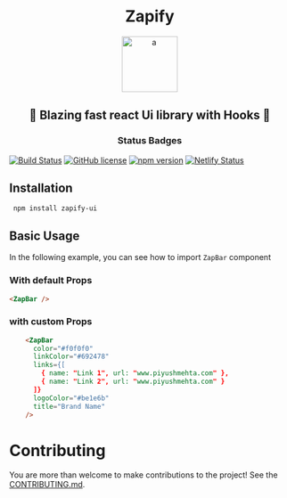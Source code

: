<h1 align="center">Zapify</h1>
<p align="center"><img src="https://i.ibb.co/X23NHw6/a.png" height="100px" alt="a" border="0"></p>
<h2 align="center">🚀 Blazing fast react Ui library with Hooks 🚀</h2>

<h3 align="center">Status Badges</h3>

[![Build Status](https://travis-ci.org/zapify-ui/zapify.svg?branch=Staging)](https://travis-ci.org/zapify-ui/zapify)
[![GitHub license](https://img.shields.io/badge/license-MIT-blue.svg)](https://github.com/zapify-ui/zapify/blob/Staging/LICENSE) 
[![npm version](https://badge.fury.io/js/zapify-ui.svg)](https://badge.fury.io/js/zapify-ui)
[![Netlify Status](https://api.netlify.com/api/v1/badges/71ceb923-c95d-413d-9519-30c7931fc134/deploy-status)](https://app.netlify.com/sites/zapify/deploys)

## Installation
``` npm install zapify-ui```

## Basic Usage
In the following example, you can see how to import ```ZapBar``` component
### With default Props

```html
<ZapBar />
```

### with custom Props

```html
    <ZapBar
      color="#f0f0f0"
      linkColor="#692478"
      links={[
        { name: "Link 1", url: "www.piyushmehta.com" },
        { name: "Link 2", url: "www.piyushmehta.com" }
      ]}
      logoColor="#be1e6b"
      title="Brand Name"
    />
```
# Contributing
You are more than welcome to make contributions to the project! See the  [CONTRIBUTING.md](https://github.com/zapify-ui/zapify/blob/master/CONTRIBUTING.md).